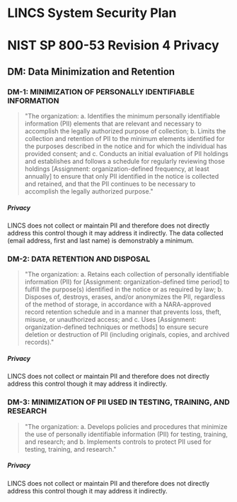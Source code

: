# LINCS System Security Plan

# NIST SP 800-53 Revision 4 Privacy

## DM: Data Minimization and Retention

### DM-1: MINIMIZATION OF PERSONALLY IDENTIFIABLE INFORMATION

> "The organization:
>      a.    Identifies the minimum personally identifiable information (PII) elements
> that are relevant
>            and necessary to accomplish the legally authorized purpose of collection;
>      b.    Limits the collection and retention of PII to the minimum elements
> identified for the purposes
>            described in the notice and for which the individual has provided consent;
> and
>      c.    Conducts an initial evaluation of PII holdings and establishes and
> follows a schedule for
>            regularly reviewing those holdings [Assignment: organization-defined
> frequency, at least
>            annually] to ensure that only PII identified in the notice is collected
> and retained, and that the
>            PII continues to be necessary to accomplish the legally authorized
> purpose."

##### Privacy

LINCS does not collect or maintain PII and therefore does not directly address this
control though it may address it indirectly. The data collected (email address, first
and last name) is demonstrably a minimum.


### DM-2: DATA RETENTION AND DISPOSAL

> "The organization:
>      a. Retains each collection of personally identifiable information (PII)
>         for [Assignment: organization-defined time period] to fulfill the purpose(s) identified in the notice or as
>         required by law;
>      b. Disposes of, destroys, erases, and/or anonymizes the PII, regardless
>         of the method of storage, in accordance with a NARA-approved record retention
>         schedule and in a manner that prevents loss, theft, misuse, or unauthorized access; and
>      c. Uses [Assignment: organization-defined techniques or methods] to ensure
>         secure deletion or destruction of PII (including originals, copies, and 
>         archived records)."

##### Privacy

LINCS does not collect or maintain PII and therefore does not directly address this
control though it may address it indirectly.


### DM-3: MINIMIZATION OF PII USED IN TESTING, TRAINING, AND RESEARCH

> "The organization:
>      a.    Develops policies and procedures that minimize the use of personally identifiable information
>            (PII) for testing, training, and research; and
>      b.    Implements controls to protect PII used for testing, training, and research."

##### Privacy

LINCS does not collect or maintain PII and therefore does not directly address this
control though it may address it indirectly.



